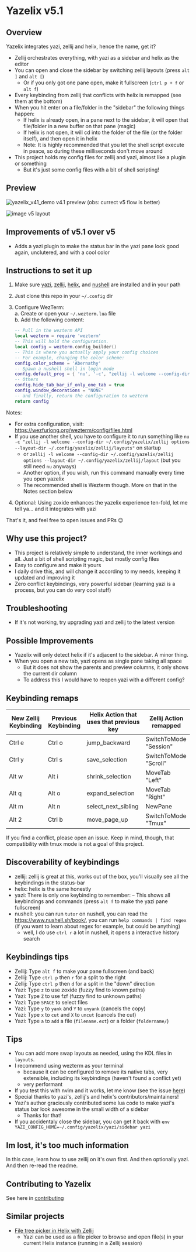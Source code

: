 # Yazelix v5.1
## Overview

Yazelix integrates yazi, zellij and helix, hence the name, get it?

- Zellij orchestrates everything, with yazi as a sidebar and helix as the editor
- You can open and close the sidebar by switching zellij layouts (press `alt ]` and `alt [`)
  - Or if you only got one pane open, make it fullscreen (`ctrl p + f` or `alt f`)
- Every keybinding from zellij that conflicts with helix is remapped (see them at the bottom)
- When you hit enter on a file/folder in the "sidebar" the following things happen:
  - If helix is already open, in a pane next to the sidebar, it will open that file/folder in a new buffer on that pane (magic)
  - If helix is not open, it will cd into the folder of the file (or the folder itself), and then open it in helix 
  - Note: It is highly recommended that you let the shell script execute in peace, so during these milliseconds don't move around
- This project holds my config files for zellij and yazi, almost like a plugin or something
  - But it's just some config files with a bit of shell scripting!

## Preview

![yazelix_v41_demo](https://github.com/user-attachments/assets/09a452e0-4a62-4e8e-afe6-2c7267f78b11)
v4.1 preview (obs: currect v5 flow is better)


![image](https://github.com/user-attachments/assets/46f3f3a8-3c03-47e1-8cbd-cec30f293225)
v5 layout

## Improvements of v5.1 over v5
- Adds a yazi plugin to make the status bar in the yazi pane look good again, unclutered, and with a cool color



## Instructions to set it up

1. Make sure [yazi](https://github.com/sxyazi/yazi), [zellij](https://github.com/zellij-org/zellij), [helix](https://helix-editor.com), and [nushell](https://www.nushell.sh/book/installation.html) are installed and in your path
2. Just clone this repo in your `~/.config` dir
3. Configure WezTerm:  
   a. Create or open your `~/.wezterm.lua` file  
   b. Add the following content:  

      ```lua
      -- Pull in the wezterm API
      local wezterm = require 'wezterm'
      -- This will hold the configuration.
      local config = wezterm.config_builder()
      -- This is where you actually apply your config choices
      -- For example, changing the color scheme:
      config.color_scheme = 'Abernathy'
      -- Spawn a nushell shell in login mode
      config.default_prog = { 'nu', '-c', "zellij -l welcome --config-dir ~/.config/yazelix/zellij options --layout-dir ~/.config/yazelix/zellij/layouts" }
      -- Others
      config.hide_tab_bar_if_only_one_tab = true
      config.window_decorations = "NONE"
      -- and finally, return the configuration to wezterm
      return config
      ```

Notes:
  - For extra configuration, visit: https://wezfurlong.org/wezterm/config/files.html
  - If you use another shell, you have to configure it to run something like `nu -c "zellij -l welcome --config-dir ~/.config/yazelix/zellij options --layout-dir ~/.config/yazelix/zellij/layouts"` on startup  
    - or `zellij -l welcome --config-dir ~/.config/yazelix/zellij options --layout-dir ~/.config/yazelix/zellij/layout` (but you still need `nu` anyways)
    - Another option, if you wish, run this command manually every time you open yazelix  
    - The recommended shell is Wezterm though. More on that in the Notes section below  
4. Optional: Using zoxide enhances the yazelix experience ten-fold, let me tell ya... and it integrates with yazi

That's it, and feel free to open issues and PRs 😉

## Why use this project?

- This project is relatively simple to understand, the inner workings and all. Just a bit of shell scripting magic, but mostly config files
- Easy to configure and make it yours
- I daily drive this, and will change it according to my needs, keeping it updated and improving it
- Zero conflict keybindings, very powerful sidebar (learning yazi is a process, but you can do very cool stuff)

## Troubleshooting

- If it's not working, try upgrading yazi and zellij to the latest version

## Possible Improvements

- Yazelix will only detect helix if it's adjacent to the sidebar. A minor thing.
- When you open a new tab, yazi opens as single pane taking all space
  - But it does not show the parents and preview columns, it only shows the current dir column
  - To address this I would have to reopen yazi with a different config? 

## Keybinding remaps

| New Zellij Keybinding | Previous Keybinding | Helix Action that uses that previous key | Zellij Action remapped    |
|-----------------------|---------------------|------------------------------------------|-----------------------------|
| Ctrl e                | Ctrl o              | jump_backward                            | SwitchToMode "Session"      |
| Ctrl y                | Ctrl s              | save_selection                           | SwitchToMode "Scroll"       |
| Alt w                 | Alt i               | shrink_selection                         | MoveTab "Left"              |
| Alt q                 | Alt o               | expand_selection                         | MoveTab "Right"             |
| Alt m                 | Alt n               | select_next_sibling                      | NewPane                     |
| Alt 2                 | Ctrl b              | move_page_up                             | SwitchToMode "Tmux"         |

If you find a conflict, please open an issue. Keep in mind, though, that compatibility with tmux mode is not a goal of this project.


## Discoverability of keybindings
- zellij: zellij is great at this, works out of the box, you'll visually see all the keybindings in the status-bar
- helix: helix is the same honestly
- yazi: There is only one keybinding to remember: `~` This shows all keybindings and commands (press `alt f` to make the yazi pane fullscreen)
- nushell: you can run `tutor` on nushell, you can read the https://www.nushell.sh/book/, you can run `help commands | find regex` (if you want to learn about regex for example, but could be anything) 
    - well, I do use `ctrl r` a lot in nushell, it opens a interactive history search
  

## Keybindings tips 
- Zellij: Type `alt f` to make your pane fullscreen (and back)
- Zellij: Type `ctrl p` then `r` for a split to the right
- Zellij: Type `ctrl p` then `d` for a split in the "down" direction
- Yazi: Type `z` to use zoxide (fuzzy find to known paths)
- Yazi: Type `Z` to use fzf (fuzzy find to unknown paths)
- Yazi: Type `SPACE` to select files
- Yazi: Type `y` to `yank` and `Y` to `unyank` (cancels the copy)
- Yazi: Type `x` to `cut` and `X` to `uncut` (cancels the cut)
- Yazi: Type `a` to `add` a file (`filename.ext`) or a folder (`foldername/`)


## Tips
- You can add more swap layouts as needed, using the KDL files in `layouts`.
- I recommend using wezterm as your terminal
  - because it can be configured to remove its native tabs, very extensible, including its keybindings (haven't found a conflict yet)
  - very performant
- If you test this with nvim and it works, let me know (see the issue [here](https://github.com/luccahuguet/zellij/issues/2))
- Special thanks to yazi's, zellij's and helix's contributors/maintainers! 
- Yazi's author graciously contributed some lua code to make yazi's status bar look awesome in the small width of a sidebar
  - Thanks for that!
- If you accidentaly close the sidebar, you can get it back with `env YAZI_CONFIG_HOME=~/.config/yazelix/yazi/sidebar yazi`

## Im lost, it's too much information

In this case, learn how to use zellij on it's own first. And then optionally yazi. And then re-read the readme.

## Contributing to Yazelix

See here in [contributing](./contributing.md)

## Similar projects
- [File tree picker in Helix with Zellij](https://yazi-rs.github.io/docs/tips/#helix-with-zellij) 
  - Yazi can be used as a file picker to browse and open file(s) in your current Helix instance (running in a Zellij session)

